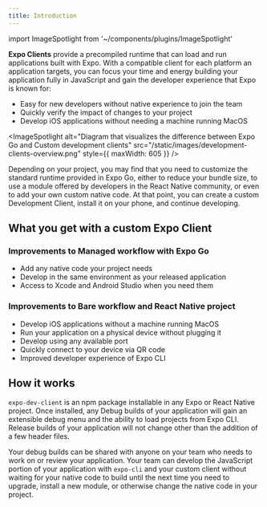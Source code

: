 ```yaml
---
title: Introduction
---
```


import ImageSpotlight from '~/components/plugins/ImageSpotlight'

**Expo Clients** provide a precompiled runtime that can load and run applications built with Expo. With a compatible client for each platform an application targets, you can focus your time and energy building your application fully in JavaScript and gain the developer experience that Expo is known for:

- Easy for new developers without native experience to join the team
- Quickly verify the impact of changes to your project
- Develop iOS applications without needing a machine running MacOS

<ImageSpotlight alt="Diagram that visualizes the difference between Expo Go and Custom development clients" src="/static/images/development-clients-overview.png" style={{ maxWidth: 605 }} />

Depending on your project, you may find that you need to customize the standard runtime provided in Expo Go, either to reduce your bundle size, to use a module offered by developers in the React Native community, or even to add your own custom native code. At that point, you can create a custom Development Client, install it on your phone, and continue developing.

## What you get with a custom Expo Client

### Improvements to Managed workflow with Expo Go

- Add any native code your project needs
- Develop in the same environment as your released application
- Access to Xcode and Android Studio when you need them

### Improvements to Bare workflow and React Native project

- Develop iOS applications without a machine running MacOS
- Run your application on a physical device without plugging it
- Develop using any available port
- Quickly connect to your device via QR code
- Improved developer experience of Expo CLI

## How it works

`expo-dev-client` is an npm package installable in any Expo or React Native project. Once installed, any Debug builds of your application will gain an extensible debug menu and the ability to load projects from Expo CLI. Release builds of your application will not change other than the addition of a few header files.

Your debug builds can be shared with anyone on your team who needs to work on or review your application. Your team can develop the JavaScript portion of your application with `expo-cli` and your custom client without waiting for your native code to build until the next time you need to upgrade, install a new module, or otherwise change the native code in your project.